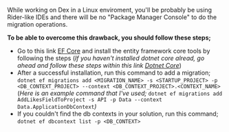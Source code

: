 While working on Dex in a Linux enviroment, you'll be probably be using Rider-like IDEs and there will be no "Package Manager Console" to do the migration operations.

**To be able to overcome this drawback, you should follow these steps;**
* Go to this link [EF Core](https://docs.microsoft.com/en-us/ef/core/miscellaneous/cli/dotnet) and install the entity framework core tools by following the steps (*If you haven't installed dotnet core alread, go ahead and follow these steps within this link [Dotnet Core](https://docs.microsoft.com/en-us/dotnet/core/install/linux-ubuntu)*)
* After a successful installation, run this command to add a migration;
 `dotnet ef migrations add <MIGRATION_NAME> -s <STARTUP_PROJECT> -p <DB_CONTEXT_PROJECT> --context <DB_CONTEXT_PROJECT>.<CONTEXT_NAME>`           (*Here is an example command that I've used;*
 `dotnet ef migrations add AddLikesFieldToProject -s API -p Data --context Data.ApplicationDbContext`*)*
 * If you couldn't find the db contexts in your solution, run this command;
 `dotnet ef dbcontext list -p <DB_CONTEXT>`